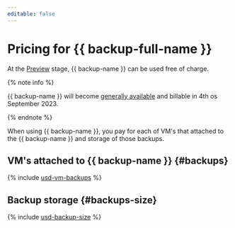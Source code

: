```yaml
---
editable: false
---
```


# Pricing for {{ backup-full-name }}

At the [Preview](../overview/concepts/launch-stages.md) stage, {{ backup-name }} can be used free of charge.

{% note info %}

{{ backup-name }} will become [generally available](../overview/concepts/launch-stages.md) and billable in 4th os September 2023.

{% endnote %}

When using {{ backup-name }}, you pay for each of VM's that attached to the {{ backup-name }} and storage of those backups.

## VM's attached to {{ backup-name }} {#backups}





{% include [usd-vm-backups](../_pricing/backup/usd-vm-backups.md) %}



## Backup storage {#backups-size}





{% include [usd-backup-size](../_pricing/backup/usd-backup-size.md) %}

